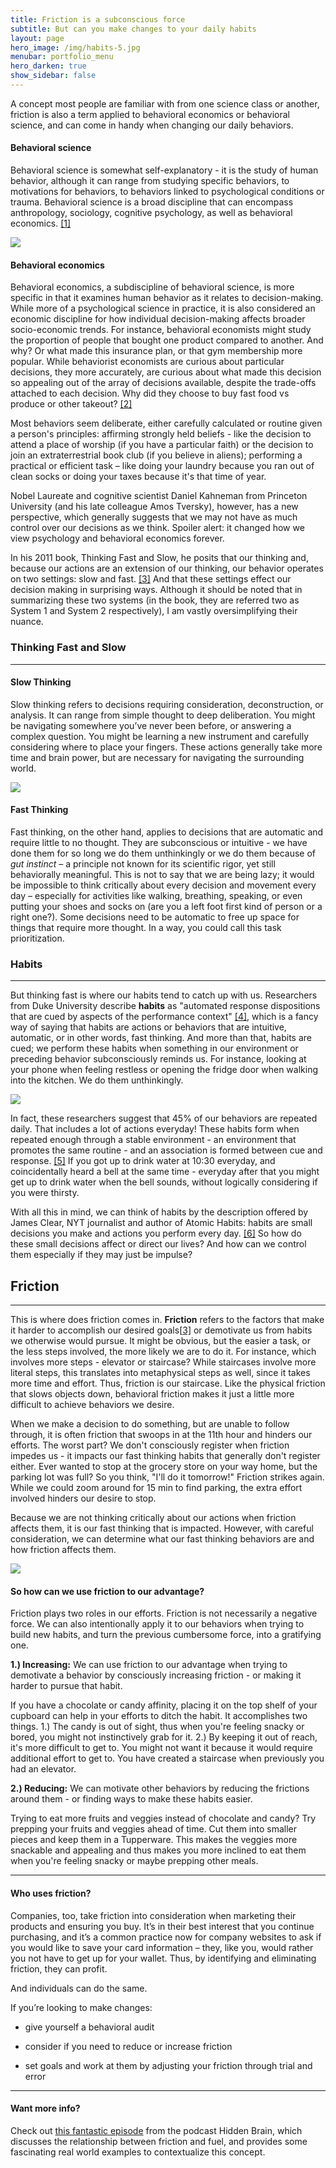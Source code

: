 ```yaml
---
title: Friction is a subconscious force
subtitle: But can you make changes to your daily habits
layout: page
hero_image: /img/habits-5.jpg
menubar: portfolio_menu
hero_darken: true
show_sidebar: false
---
```


A concept most people are familiar with from one science class or another, friction is also a term applied to behavioral economics or behavioral science, and can come in handy when changing our daily behaviors. 

#### **Behavioral science** 

Behavioral science is somewhat self-explanatory - it is the study of human behavior, although it can range from studying specific behaviors, to motivations for behaviors, to behaviors linked to psychological conditions or trauma. Behavioral science is a broad discipline that can encompass anthropology, sociology, cognitive psychology, as well as behavioral economics. [[1]](https://www.chicagobooth.edu/mindworks/what-is-behavioral-science-research#:~:text=Several%20disciplines%20fall%20under%20the%20broad%20label%20of,4%20Consumer%20behavior%205%20Social%20psychology%206%20Sociology)

![](img/behavioral-economics.jpg)

#### **Behavioral economics**

Behavioral economics, a subdiscipline of behavioral science, is more specific in that it examines human behavior as it relates to decision-making. While more of a psychological science in practice, it is also considered an economic discipline for how individual decision-making affects broader socio-economic trends. For instance, behavioral economists might study the proportion of people that bought one product compared to another. And why? Or what made this insurance plan, or that gym membership more popular. While behaviorist economists are curious about particular decisions, they more accurately, are curious about what made this decision so appealing out of the array of decisions available, despite the trade-offs attached to each decision. Why did they choose to buy fast food vs produce or other takeout? [[2]](https://news.uchicago.edu/explainer/what-is-behavioral-economics)

Most behaviors seem deliberate, either carefully calculated or routine given a person's principles: affirming strongly held beliefs - like the decision to attend a place of worship (if you have a particular faith) or the decision to join an extraterrestrial book club (if you believe in aliens); performing a practical or efficient task – like doing your laundry because you ran out of clean socks or doing your taxes because it's that time of year. 

Nobel Laureate and cognitive scientist Daniel Kahneman from Princeton University (and his late colleague Amos Tversky), however, has a new perspective, which generally suggests that we may not have as much control over our decisions as we think. Spoiler alert: it changed how we view psychology and behavioral economics forever.

In his 2011 book, Thinking Fast and Slow, he posits that our thinking and, because our actions are an extension of our thinking, our behavior operates on two settings: slow and fast. [[3]](https://us.macmillan.com/books/9780374533557/thinkingfastandslow) And that these settings effect our decision making in surprising ways. Although it should be noted that in summarizing these two systems (in the book, they are referred two as System 1 and System 2 respectively), I am vastly oversimplifying their nuance.

### Thinking Fast and Slow

------

#### Slow Thinking 

Slow thinking refers to decisions requiring consideration, deconstruction, or analysis. It can range from simple thought to deep deliberation. You might be navigating somewhere you’ve never been before, or answering a complex question. You might be learning a new instrument and carefully considering where to place your fingers. These actions generally take more time and brain power, but are necessary for navigating the surrounding world.

![](img/thinking-fast-and-slow.jpg)

#### Fast Thinking

Fast thinking, on the other hand, applies to decisions that are automatic and require little to no thought. They are subconscious or intuitive - we have done them for so long we do them unthinkingly or we do them because of *gut instinct* – a principle not known for its scientific rigor, yet still behaviorally meaningful. This is not to say that we are being lazy; it would be impossible to think critically about every decision and movement every day – especially for activities like walking, breathing, speaking, or even putting your shoes and socks on (are you a left foot first kind of person or a right one?). Some decisions need to be automatic to free up space for things that require more thought. In a way, you could call this task prioritization. 

### Habits

------

But thinking fast is where our habits tend to catch up with us. Researchers from Duke University describe **habits** as "automated response dispositions that are cued by aspects of the performance context" [[4]](https://dornsife.usc.edu/assets/sites/208/docs/Neal.Wood.Quinn.2006.pdf), which is a fancy way of saying that habits are actions or behaviors that are intuitive, automatic, or in other words, fast thinking. And more than that, habits are cued; we perform these habits when something in our environment or preceding behavior subconsciously reminds us. For instance, looking at your phone when feeling restless or opening the fridge door when walking into the kitchen. We do them unthinkingly.

![](img/habits.jfif)

In fact, these researchers suggest that 45% of our behaviors are repeated daily. That includes a lot of actions everyday! These habits form when repeated enough through a stable environment - an environment that promotes the same routine - and an association is formed between cue and response. [[5]](https://pubmed.ncbi.nlm.nih.gov/12500811/) If you got up to drink water at 10:30 everyday, and coincidentally heard a bell at the same time - everyday after that you might get up to drink water when the bell sounds, without logically considering if you were thirsty.

With all this in mind, we can think of habits by the description offered by James Clear, NYT journalist and author of Atomic Habits: habits are small decisions you make and actions you perform every day. [[6]](https://jamesclear.com/habits)  So how do these small decisions affect or direct our lives? And how can we control them especially if they may just be impulse? 

## Friction

------

This is where does friction comes in. **Friction** refers to the factors that make it harder to accomplish our desired goals[[3\]](#_ftn3) or demotivate us from habits we otherwise would pursue. It might be obvious, but the easier a task, or the less steps involved, the more likely we are to do it. For instance, which involves more steps - elevator or staircase? While staircases involve more literal steps, this translates into metaphysical steps as well, since it takes more time and effort. Thus, friction is our staircase. Like the physical friction that slows objects down, behavioral friction makes it just a little more difficult to achieve behaviors we desire. 

When we make a decision to do something, but are unable to follow through, it is often friction that swoops in at the 11th hour and hinders our efforts. The worst part? We don't consciously register when friction impedes us - it impacts our fast thinking habits that generally don't register either. Ever wanted to stop at the grocery store on your way home, but the parking lot was full? So you think, "I'll do it tomorrow!" Friction strikes again. While we could zoom around for 15 min to find parking, the extra effort involved hinders our desire to stop.

Because we are not thinking critically about our actions when friction affects them, it is our fast thinking that is impacted. However, with careful consideration, we can determine what our fast thinking behaviors are and how friction affects them.



![](img/habits-2.jpg)

#### So how can we use friction to our advantage?

Friction plays two roles in our efforts. Friction is not necessarily a negative force. We can also intentionally apply it to our behaviors when trying to build new habits, and turn the previous cumbersome force, into a gratifying one. 

**1.)  Increasing:**  We can use friction to our advantage when trying to demotivate a behavior by consciously increasing friction - or making it harder to pursue that habit.

If you have a chocolate or candy affinity, placing it on the top shelf of your cupboard can help in your efforts to ditch the habit. It accomplishes two things. 1.) The candy is out of sight, thus when you're feeling snacky or bored, you might not instinctively grab for it. 2.) By keeping it out of reach, it's more difficult to get to. You might not want it because it would require additional effort to get to. You have created a staircase when previously you had an elevator.

**2.)  Reducing:** We can motivate other behaviors by reducing the frictions around them - or finding ways to make these habits easier.

Trying to eat more fruits and veggies instead of chocolate and candy? Try prepping your fruits and veggies ahead of time. Cut them into smaller pieces and keep them in a Tupperware. This makes the veggies more snackable and appealing and thus makes you more inclined to eat them when you're feeling snacky or maybe prepping other meals.

------

#### Who uses friction?

Companies, too, take friction into consideration when marketing their products and ensuring you buy. It’s in their best interest that you continue purchasing, and it’s a common practice now for company websites to ask if you would like to save your card information – they, like you, would rather you not have to get up for your wallet. Thus, by identifying and eliminating friction, they can profit.

And individuals can do the same.

If you’re looking to make changes:

- give yourself a behavioral audit 

- consider if you need to reduce or increase friction 
- set goals and work at them by adjusting your friction through trial and error

------

#### **Want more info?**

Check out [this fantastic episode](https://hiddenbrain.org/podcast/work-2-0-the-obstacles-you-dont-see/) from the podcast Hidden Brain, which discusses the relationship between friction and fuel, and provides some fascinating real world examples to contextualize this concept.